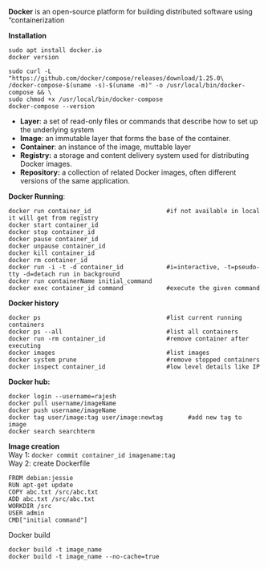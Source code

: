 **Docker** is an open-source platform for building distributed software using “containerization

**Installation**
```
sudo apt install docker.io
docker version

sudo curl -L "https://github.com/docker/compose/releases/download/1.25.0\
/docker-compose-$(uname -s)-$(uname -m)" -o /usr/local/bin/docker-compose && \
sudo chmod +x /usr/local/bin/docker-compose
docker-compose --version
```
- **Layer**: a set of read-only files or commands that describe how to set up the underlying system
- **Image**: an immutable layer that forms the base of the container.
- **Container**: an instance of the image, muttable layer
- **Registry:** a storage and content delivery system used for distributing Docker images.
- **Repository:** a collection of related Docker images, often different versions of the same application.

**Docker Running**:
```
docker run container_id                     #if not available in local it will get from registry 
docker start container_id
docker stop container_id
docker pause container_id
docker unpause container_id
docker kill container_id
docker rm container_id
docker run -i -t -d container_id            #i=interactive, -t=pseudo-tty -d=detach run in background
docker run containerName initial_command
docker exec container_id command            #execute the given command
```
**Docker history**
```
docker ps                                   #list current running containers
docker ps --all                             #list all containers
docker run -rm container_id                 #remove container after executing
docker images                               #list images
docker system prune                         #remove stopped containers
docker inspect container_id                 #low level details like IP
```

**Docker hub:**
```
docker login --username=rajesh
docker pull username/imageName
docker push username/imageName
docker tag user/image:tag user/image:newtag       #add new tag to image
docker search searchterm
```

**Image creation**\
Way 1: ```docker commit container_id imagename:tag```\
Way 2: create Dockerfile
```
FROM debian:jessie
RUN apt-get update
COPY abc.txt /src/abc.txt
ADD abc.txt /src/abc.txt
WORKDIR /src
USER admin
CMD["initial command"]
```
Docker build
```
docker build -t image_name
docker build -t image_name --no-cache=true
```

